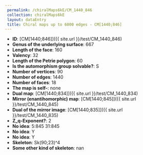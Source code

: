 ```yaml
--- 
 permalink: /chiralMaps6kE/CM_1440_846 
 collection: chiralMaps6kE
 layout: dataEntry
 title: Chiral maps up to 6000 edges - CM[1440;846]
---
```


- **ID**: [CM[1440;846]]({{ site.url }}/test/CM_1440_846)
- **Genus of the underlying surface**: 667
- **Length of the face**: 160
- **Valency**: 32
- **Length of the Petrie polygon**: 60
- **Is the automorphism group solvable?**: S
- **Number of vertices**: 90
- **Number of edges**: 1440
- **Number of faces**: 18
- **The map is self-**: none
- **Dual map**: [CM[1440;834]]({{ site.url }}/test/CM_1440_834)
- **Mirror (enantihomorphic) map**: [CM[1440;845]]({{ site.url }}/test/CM_1440_845)
- **Dual of the mirror image**: [CM[1440;835]]({{ site.url }}/test/CM_1440_835)
- **Z_q-Exponent?**: 2
- **No idea**:  5:845 31:845
- **No idea**: Y
- **No idea**: Y
- **Skeleton**: Sk(90;23)^4
- **Some other kind of skeleton**: nan
